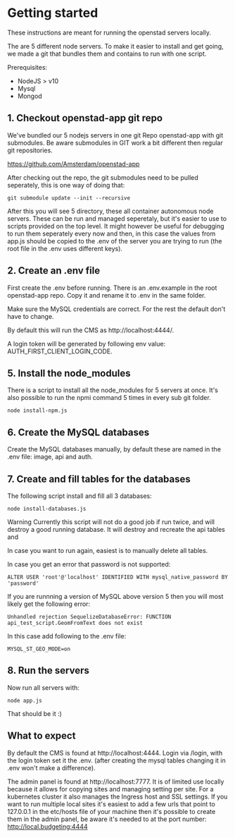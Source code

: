 # Getting started 

These instructions are meant for running the openstad servers locally.

The are  5 different node servers. To make it easier to install and get going, we made a git that bundles them and contains to run with one script.  

Prerequisites:
- NodeJS > v10
- Mysql
- Mongod

## 1. Checkout openstad-app git repo
We've bundled our 5 nodejs servers in one git Repo openstad-app with git submodules. Be aware submodules in GIT work a bit different then regular git repositories.

https://github.com/Amsterdam/openstad-app

After checking out the repo, the git submodules need to be pulled seperately, this is one way of doing that:

```
git submodule update --init --recursive
```

After this you will see 5 directory, these all container autonomous node servers. These can be run and managed seperetaly, but it's easier to use to scripts provided on the top level. It might however be useful for debugging to run them seperately every now and then, in this case the values from app.js should be copied to the .env of the server you are trying to run (the root file in the .env uses different keys).

## 2. Create an .env file

First create the .env before running. There is an .env.example in the root openstad-app repo. Copy it and rename it to .env in the same folder.

Make sure the MySQL credentials are correct. For the rest the default don't have to change.

By default this will run the CMS as http://localhost:4444/. 

A login token will be generated by following env value: AUTH_FIRST_CLIENT_LOGIN_CODE.



## 5. Install the node_modules

There is a script to install all the node_modules for 5 servers at once. It's also possible to run the npmi  command 5 times in every sub git folder.

```
node install-npm.js
```



## 6. Create the MySQL databases

Create the MySQL databases manually, by default these are named in the .env file: image, api and auth.



## 7. Create and fill tables for the databases

The following script install and fill all 3 databases:

```
node install-databases.js
```

Warning Currently this script will not do a good job if run twice, and will destroy a good running database. It will destroy and recreate the api tables and

In case you want to run again, easiest is to manually delete all tables.

In case you get an error that password is not supported:

```
ALTER USER 'root'@'localhost' IDENTIFIED WITH mysql_native_password BY 'password'
```

If you are runnning a version of MySQL above version 5 then you will most likely get the following error:

```
Unhandled rejection SequelizeDatabaseError: FUNCTION api_test_script.GeomFromText does not exist
```

In this case add following to the .env file:

```
MYSQL_ST_GEO_MODE=on
```



## 8. Run the servers

Now run all servers with:

```
node app.js
```

That should be it :)



## What to expect

By default the CMS is found at http://localhost:4444. Login via /login, with the login token set it the .env. (after creating the mysql tables changing it in .env won't make a difference).

The admin panel is found at  http://localhost:7777. It is of limited use locally because it allows for copying sites and managing setting per site. For a kubernetes cluster it also manages the Ingress host and SSL settings. If you want to run multiple local sites it's easiest to add a few urls that point to 127.0.0.1 in the etc/hosts file of your machine then it's possible to create them in the admin panel, be aware it's needed to at the port number: http://local.budgeting:4444






